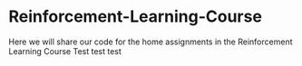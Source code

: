 # Reinforcement-Learning-Course
Here we will share our code for the home assignments in the Reinforcement Learning Course
Test test test
